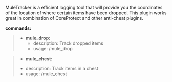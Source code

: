 MuleTracker is a efficient logging tool that will provide you the coordinates of the location of where certain items have been dropped.
This plugin works great in combination of CoreProtect and other anti-cheat plugins.

**commands:**
>  - **mule_drop:**
>    * description: Track dropped items
>    * usage: /mule_drop <playerName>

>  - **mule_chest:**
>* description: Track items in a chest
>* usage: /mule_chest <playerName>

